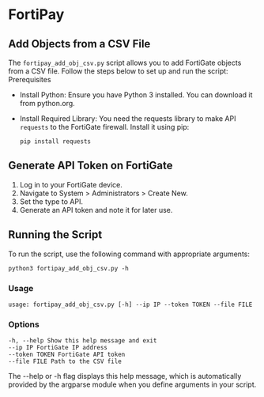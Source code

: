 # FortiPay
## Add Objects from a CSV File

The `fortipay_add_obj_csv.py` script allows you to add FortiGate objects from a CSV file. Follow the steps below to set up and run the script:
Prerequisites

+ Install Python: Ensure you have Python 3 installed. You can download it from python.org.

+ Install Required Library: You need the requests library to make API `requests` to the FortiGate firewall. Install it using pip:

    ```pip install requests```

## Generate API Token on FortiGate

1. Log in to your FortiGate device.
2. Navigate to System > Administrators > Create New.
3. Set the type to API.
4. Generate an API token and note it for later use.

## Running the Script

To run the script, use the following command with appropriate arguments:

```python3 fortipay_add_obj_csv.py -h```

### Usage

```usage: fortipay_add_obj_csv.py [-h] --ip IP --token TOKEN --file FILE```

### Options

    -h, --help Show this help message and exit
    --ip IP FortiGate IP address
    --token TOKEN FortiGate API token
    --file FILE Path to the CSV file

The --help or -h flag displays this help message, which is automatically provided by the argparse module when you define arguments in your script.
